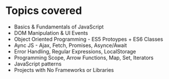 # Topics covered
- Basics & Fundamentals of JavaScript
- DOM Manipulation & UI Events
- Object Oriented Programming - ES5 Protoypes + ES6 Classes
- Aync JS - Ajax, Fetch, Promises, Asynce/Await
- Error Handling, Regular Expressions, LocalStorage
- Programming Scope, Arrow Functions, Map, Set, Iterators
- JavaScript patterns
- Projects with No Frameworks or Libraries